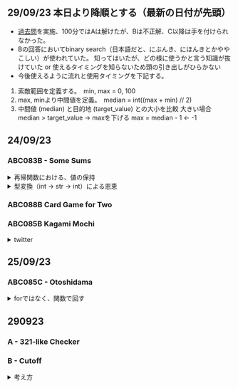 ## 29/09/23 本日より降順とする（最新の日付が先頭）
- [過去問](https://atcoder.jp/contests/abc321/tasks)を実施、100分ではAは解けたが、Bは不正解、C以降は手を付けられなかった。
- Bの回答においてbinary search（日本語だと、にぶんき、にほんきとかややこしい）が使われていた。
  知ってはいたが、どの様に使うかと言う知識が抜けていた or 使えるタイミングを知らないため頭の引き出しがひらかない
- 今後使えるように流れと使用タイミングを下記する。
1. 索敵範囲を定義する。　min, max = 0, 100
2. max, minより中間値を定義。　median = int((max + min) // 2)
3. 中間値 (median) と目的地 (target_value) との大小を比較
   大きい場合 median > target_value -> maxを下げる
   max = median - 1 <- -1
     

## 24/09/23
### ABC083B - Some Sums

<details>
  <summary>
再帰関数における、値の保持</summary>
  
  - NG: 変数を下記のように定義すると、再帰する度に変数がリセットされる（下記例においては way = 0）。 retrurn way において必ず、way = 0である。
    ```python
    
    def sum_each_digits(arg: int) -> int:
      way:int = 0
      if arg < 1:
          return way
      number_of_digits: int = 10 ** (len(str(arg)) - 1)
      way += int(arg // number_of_digits)
      return sum_each_digits(arg % number_of_digits)
    ```

  - OK: 引数に維持したい値を渡す
    ```python
    def sum_each_digits(arg: int, way: int=0) -> int:
    if arg < 1:
        return way
    number_of_digits: int = 10 ** (len(str(arg)) - 1)
    way += int(arg // number_of_digits)
    return sum_each_digits(arg % number_of_digits, way)
    ```
</details>

<details>
  <summary>型変換（int -> str -> int）による恩恵</summary>
  
  - strに型変換することで、スライス可能に -> 各桁毎に処理可能
  
  ```python
  
  int_arg: int = 21
  # int_arg[0] -> Error
  each_digits = list(map(int, str(int_arg))) #strに変換することでスライス可能 -> 各桁毎にint()
  # each_digits -> [2, 1], type(each_digits) -> int
  ```
</details>

### ABC088B	Card Game for Two
### ABC085B	Kagami Mochi

<details>
  <summary>twitter</summary>
  
  - 他の人の解答見たいのに500でerror返すのなんなん
  - pythonだと使用メモリが8000KB台が多い（自分もそうだし、他の提出でも）, Go, Rustは1000 ~ 2000KB台
  
</details>

## 25/09/23
### ABC085C - Otoshidama

<details>
  <summary>forではなく、関数で回す</summary>
  
<details>
  <summary>諦め</summary>
    
  - forで回しているコードを見ると、実行時間が5桁KBなので、関数で回したい
  - 5000 yenによる支払いが最初は不要と考えた。1000 yen * 5で補えると考えた。しかし、枚数を考えると必須。
  - 処理の流れを下記
    
    総計をY yen, もらったお金の総枚数を N とする
      1. Y - 10k * i for i in range(N)でループを回す、 i の増加共に N - i 
      2. まず、1.で Y - 10k * iで0か、N=0確認　: break ? by_10kを実行　←0の確認いるか？確認せずにby_10k, by_5kを回しても問題ないのでは？ 
      3. 
  
  ```python
  N, Y = 2000, 20000000 #map(int, input().split())

def by_1k(N:int, Y:int, result_list:list[int]) -> list[int]:
    result_list[2] = int(Y / 1000)
    return result_list if int(Y / 1000) == N else 0


def by_5k(_N:int, _Y:int, _result_list: list[int]) -> list[int]:
    for i in range(_N+1):
        Y:int = _Y - 5000*i
        N:int = _N - i
        if Y < 0:
            break
        # Yが5kの倍数であった場合
        if N == 0 and Y == 0:
            _result_list[1] = i 
            return _result_list
        elif by_1k(N, Y, _result_list):
            return i
        else:
            continue
    return 0


def by_10k(_N:int, _Y:int) -> list[int]:
    result: list[int] = [0, 0, 0]
    for i in range(_N+1):
        Y:int = _Y - 10000*i
        N:int = _N - i
        if Y < 0:
            break
        # Yが10kの倍数であった場合
        if N == 0 and Y == 0:
            result[0] = i
            return result
        elif by_1k(N, Y):
                result[0] = i
                result[2] = by_1k(N, Y)
                return result
        else:
            continue
    return [-1, -1, -1]

print(by_10k(N, Y))

# 10kを優先して引いていく, for文で0 ~ Nまですで回す
  ```
</details>  
</details>

## 290923

### A - 321-like Checker
### B - Cutoff

<details>
  <summary>考え方</summary>

  - 最後の値 Nx（Nラウンド目の値）によって、条件分岐しようとしていた。
  NG: 条件分岐する際の境界線である、N_min, N_maxが変動する可能性がある。→ Nx < N_min →　Nx is N_min, N_min is not N_min
  
  なぜ条件分岐する必要があったのか: わからない。
  
  # こういうことを防ぐためにも、コードの流れを明文化させておく必要がある。なぜこの処理が必要なのか等
  
  - Nxによって処理が異なると考えたから、分岐させようとした。
  上記考えがあまり良くない。そもそも分岐できない。境界線であるN_min, N_maxが未知であるため。なので、ここでは分岐しない。
</details>
